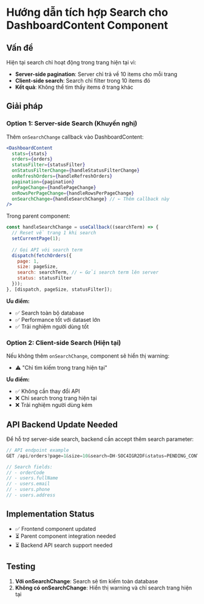 # Hướng dẫn tích hợp Search cho DashboardContent Component

## Vấn đề
Hiện tại search chỉ hoạt động trong trang hiện tại vì:
- **Server-side pagination**: Server chỉ trả về 10 items cho mỗi trang
- **Client-side search**: Search chỉ filter trong 10 items đó
- **Kết quả**: Không thể tìm thấy items ở trang khác

## Giải pháp

### Option 1: Server-side Search (Khuyến nghị)

Thêm `onSearchChange` callback vào DashboardContent:

```jsx
<DashboardContent
  stats={stats}
  orders={orders}
  statusFilter={statusFilter}
  onStatusFilterChange={handleStatusFilterChange}
  onRefreshOrders={handleRefreshOrders}
  pagination={pagination}
  onPageChange={handlePageChange}
  onRowsPerPageChange={handleRowsPerPageChange}
  onSearchChange={handleSearchChange} // ← Thêm callback này
/>
```

Trong parent component:
```jsx
const handleSearchChange = useCallback((searchTerm) => {
  // Reset về trang 1 khi search
  setCurrentPage(1);
  
  // Gọi API với search term
  dispatch(fetchOrders({
    page: 1,
    size: pageSize,
    search: searchTerm, // ← Gửi search term lên server
    status: statusFilter
  }));
}, [dispatch, pageSize, statusFilter]);
```

**Ưu điểm:**
- ✅ Search toàn bộ database
- ✅ Performance tốt với dataset lớn  
- ✅ Trải nghiệm người dùng tốt

### Option 2: Client-side Search (Hiện tại)

Nếu không thêm `onSearchChange`, component sẽ hiển thị warning:
- ⚠️ "Chỉ tìm kiếm trong trang hiện tại"

**Ưu điểm:**
- ✅ Không cần thay đổi API
- ❌ Chỉ search trong trang hiện tại
- ❌ Trải nghiệm người dùng kém

## API Backend Update Needed

Để hỗ trợ server-side search, backend cần accept thêm search parameter:

```javascript
// API endpoint example
GET /api/orders?page=1&size=10&search=DH-SOC4IGR2DF&status=PENDING_CONTRACT

// Search fields:
// - orderCode
// - users.fullName  
// - users.email
// - users.phone
// - users.address
```

## Implementation Status

- ✅ Frontend component updated
- ⏳ Parent component integration needed
- ⏳ Backend API search support needed

## Testing

1. **Với onSearchChange**: Search sẽ tìm kiếm toàn database
2. **Không có onSearchChange**: Hiển thị warning và chỉ search trang hiện tại

